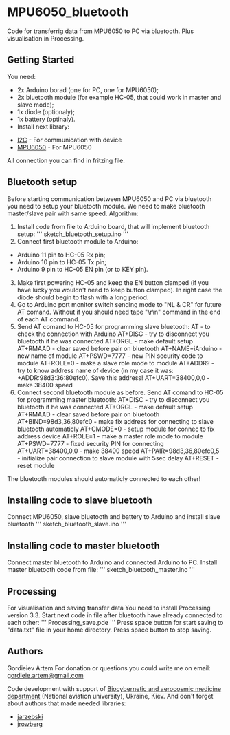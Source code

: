 # MPU6050_bluetooth
Code for transferrig data from MPU6050 to PC via bluetooth. Plus visualisation in Processing.

## Getting Started
You need:
- 2x Arduino borad (one for PC, one for MPU6050);
- 2x bluetooth module (for example HC-05, that could work in master and slave mode);
- 1x diode (optionaly);
- 1x battery (optinaly).
- Install next library:
* [I2C](https://github.com/jrowberg/i2cdevlib) - For communication with device
* [MPU6050](https://github.com/jarzebski/Arduino-MPU6050) - For MPU6050

All connection you can find in fritzing file.

## Bluetooth setup
Before starting communication between MPU6050 and PC via bluetooth you need to setup your bluetooth module. We need to make bluetooth master/slave pair with same speed. Algorithm:
1. Install code from file to Arduino board, that will implement bluetooth setup:
'''
sketch_bluetooth_setup.ino
'''
2. Connect first bluetooth module to Arduino:
- Arduino 11 pin to HC-05 Rx pin;
- Arduino 10 pin to HC-05 Tx pin;
- Arduino 9 pin to HC-05 EN pin (or to KEY pin).
3. Make first powering HC-05 and keep the EN button clamped (if you have lucky you wouldn't need to keep button clamped). In right case the diode should begin to flash with a long period.
4. Go to Arduino port monitor switch sending mode to "NL & CR" for future AT comand. Without if you should need tape "\r\n" command in the end of each AT command.
5. Send AT comand to HC-05 for programming slave bluetooth:
AT - to check the connection with Arduino
AT+DISC - try to disconnect you bluetooth if he was connected
AT+ORGL - make default setup
AT+RMAAD - clear saved before pair on bluetooth
AT+NAME=iArduino - new name of module
AT+PSWD=7777 - new PIN security code to module
AT+ROLE=0 - make a slave role mode to module
AT+ADDR? - try to know address name of device (in my case it was: +ADDR:98d3:36:80efc0). Save this address!
AT+UART=38400,0,0 - make 38400 speed
6. Connect second bluetooth module as before. Send AT comand to HC-05 for programming master bluetooth:
AT+DISC - try to disconnect you bluetooth if he was connected
AT+ORGL - make default setup
AT+RMAAD - clear saved before pair on bluetooth
AT+BIND=98d3,36,80efc0 - make fix address for connecting to slave bluetooth automaticly
AT+CMODE=0 - setup module for connec to fix address device
AT+ROLE=1 - make a master role mode to module
AT+PSWD=7777 - fixed security PIN for connecting
AT+UART=38400,0,0 - make 38400 speed
AT+PAIR=98d3,36,80efc0,5 - initialize pair connection to slave module with 5sec delay
AT+RESET - reset module

The bluetooth modules should automaticly connected to each other!

## Installing code to slave bluetooth
Connect MPU6050, slave bluetooth and battery to Arduino and install slave bluetooth
'''
sketch_bluetooth_slave.ino
'''

## Installing code to master bluetooth
Connect master bluetooth to Arduino and connected Arduino to PC. Install master bluetooth code from file:
'''
sketch_bluetooth_master.ino
'''

## Processing
For visualisation and saving transfer data You need to install Processing version 3.3. Start next code in file after bluetooth have already connected to each other:
'''
Processing_save.pde
'''
Press space button for start saving to "data.txt" file in your home directory. Press space button to stop saving.

## Authors
Gordieiev Artem
For donation or questions you could write me on email: gordieie.artem@gmail.com

Code development with support of [Biocybernetic and aerocosmic medicine department](http://bikam.kiev.ua/) (National aviation university), Ukraine, Kiev.
And don't forget about authors that made needed libraries:
* [jarzebski](https://github.com/jrowberg/i2cdevlib)
* [jrowberg](https://github.com/jarzebski/Arduino-MPU6050)
